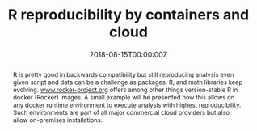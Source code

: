 ---
title: 'R reproducibility by containers and cloud'
authors:
- Reinhold Koch
date: '2018-08-15T00:00:00Z'

# Schedule page publish date (NOT proceeding's date).
publishDate: '20001-01-01T00:00:00Z'

# proceeding type.
# Legend: 0 = Uncategorized; 1 = Talk, 2 = Keynote, 3 = Workshop
# To add more update publications_types.toml and en.yaml
publication_types: ['1']
publication_type_description: Talk

# proceeding name and optional abbreviated proceeding name.
publication: Presented at 2018 Conference
publication_short: Presented at 2018 Conference

abstract: R is pretty good in backwards compatibility but still reproducing analysis even given script and data can be a challenge as packages, R, and math libraries keep evolving. www.rocker-project.org offers among other things version-stable R in docker (Rocker) images. A small example will be presented how this allows on any docker runtime environment to execute analysis with highest reproducibility. Such environments are part of all major commercial cloud providers but also allow on-premises installations.

tags:
- Rstudio
featured: false

links:
url_slides: 'https://github.com/rinpharma/2018_presentations/blob/master/talks_folder/2018-Koch_Reproducibility_by_Containers_and_Cloud.pdf'
url_video: ''

---